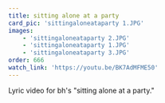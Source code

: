 ```yaml
---
title: sitting alone at a party
card_pic: 'sittingaloneataparty 1.JPG'
images:
    - 'sittingaloneataparty 2.JPG'
    - 'sittingaloneataparty 1.JPG'
    - 'sittingaloneataparty 3.JPG'
order: 666
watch_link: 'https://youtu.be/BK7AdMFME50'
---
```


Lyric video for bh's "sitting alone at a party."


